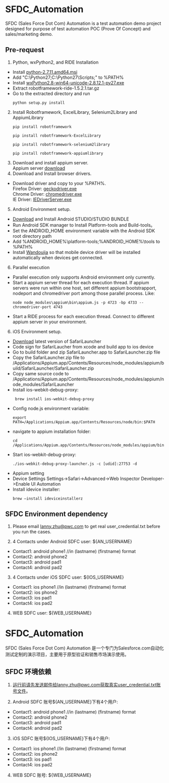 # SFDC_Automation

SFDC (Sales Force Dot Com) Automation is a test automation demo project designed for purpose of test automation POC (Prove Of Concept) and sales/marketing demo.


## Pre-request
1. Python, wxPython2, and RIDE Installation<br />
 * Install [python-2.7.11.amd64.msi](https://www.python.org/ftp/python/2.7.11/python-2.7.11.amd64.msi)
 * Add "C:\Python27;C:\Python27\Scripts;" to %PATH%
 * Install [wxPython2.8-win64-unicode-2.8.12.1-py27.exe](https://sourceforge.net/projects/wxpython/files/wxPython/2.8.12.1/) 
 * Extract robotframework-ride-1.5.2.1.tar.gz
 * Go to the extracted directory and run<br /> 
    ```
    python setup.py install
    ```
2. Install Robotframework, ExcelLibrary, Selenium2Library and AppiumLibrary<br />
    ```
    pip install robotframework
    
    pip install robotframework-ExcelLibrary
    
    pip install robotframework-selenium2library
    
    pip install robotframework-appiumlibrary
    ```
3. Download and install appium server.<br />
Appium server [download](https://bitbucket.org/appium/appium.app/downloads/)
4. Download and Install browser drivers.<br />
 * Download driver and copy to your %PATH%.<br />
    Firefox Driver: [geckodriver.exe](https://github.com/mozilla/geckodriver/releases)<br />
    Chrome Driver: [chromedriver.exe](https://sites.google.com/a/chromium.org/chromedriver/downloads)<br />
    IE Driver: [IEDriverServer.exe](https://github.com/SeleniumHQ/selenium/wiki/InternetExplorerDriver)<br />
5. Android Environment setup.
 * [Download](https://developer.android.com/studio/index.html) and Install Android STUDIO/STUDIO BUNDLE
 * Run Android SDK manager to Install Platform-tools and Build-tools。
 * Set the ANDROID_HOME environment variable with the Android SDK root directory path
 * Add %ANDROID_HOME%\platform-tools;%ANDROID_HOME%\tools to %PATH%
 * Install [Wandoujia](https://www.wandoujia.com/) so that mobile device driver will be installed automatically when devices get connected.
6. Parallel execution
 * Parallel execution only supports Android environment only currently.
 * Start a appium server thread for each execution thread. If appium servers were run within one host, set different appium bootstrapport, nodeport and chromedriver port among those parallel process. Like:
    ```
    node node_modules\appium\bin\appium.js -p 4723 -bp 4733 --chromedriver-port 4743
    ```
 * Start a RIDE process for each execution thread. Connect to different appium server in your environment.
 
6. iOS Environment setup.
 * [Download](https://github.com/snevesbarros/SafariLauncher) latest version of SafariLauncher 
 * Code sign for SafariLaucher from xcode and build app to ios device
 * Go to build folder and zip SafariLauncher.app to SafariLauncher.zip file
 * Copy the SafariLauncher.zip file to 
/Applications/Appium.app/Contents/Resources/node_modules/appium/build/SafariLauncher/SafariLauncher.zip
 * Copy same source code to /Applications/Appium.app/Contents/Resources/node_modules/appium/node_modules/SafariLauncher
 * Install ios-webkit-debug-proxy:<br /> 
   ```
    brew install ios-webkit-debug-proxy
   ``` 
 * Config node.js  environment variable:<br />
   ```
   export PATH=/Applications/Appium.app/Contents/Resources/node/bin:$PATH
   ```
 * navigate to appium installation folder:<br />
   ```
   cd /Applications/Appium.app/Contents/Resources/node_modules/appium/bin/
   ```
 * Start ios-webkit-debug-proxy:<br />
   ```
   ./ios-webkit-debug-proxy-launcher.js -c [udid]:27753 -d
   ```
 * Appium setting
 * Device Settings
    Settings->Safari->Advanced->Web Inspector
    Developer->Enable UI Automation
 * Install idevice installer: <br />
   ```
   brew –install ideviceinstallerz
   ```


## SFDC Environment dependency

1. Please email lanny.zhu@pwc.com to get real user_credential.txt before you run the cases.

2. 4 Contacts under Android SDFC user: ${AN_USERNAME}<br />
  - Contact1: android phone1 //in (lastname) (firstname) format<br />
  - Contact2: android phone2<br />
  - Contact3: android pad1<br />
  - Contact4: android pad2<br />

3. 4 Contacts under iOS SDFC user: ${IOS_USERNAME} <br />
  - Contact1: ios phone1 //in (lastname) (firstname) format<br />
  - Contact2: ios phone2<br />
  - Contact3: ios pad1<br />
  - Contact4: ios pad2<br />

4. WEB SDFC user: ${WEB_USERNAME}


# SFDC_Automation

SFDC (Sales Force Dot Com) Automation 是一个专门为Salesforce.com自动化测试定制的演示项目，主要用于原型验证和销售市场演示使用。

## SFDC 环境依赖

1. 运行前请先发送邮件给lanny.zhu@pwc.com获取真实user_credential.txt账号文件。

2. Android SDFC 账号${AN_USERNAME}下有4个用户: <br />
  - Contact1: android phone1 //in (lastname) (firstname) format<br />
  - Contact2: android phone2<br />
  - Contact3: android pad1<br />
  - Contact4: android pad2<br />

3. iOS SDFC 账号${IOS_USERNAME}下有4个用户: <br />
  - Contact1: ios phone1 //in (lastname) (firstname) format<br />
  - Contact2: ios phone2<br />
  - Contact3: ios pad1<br />
  - Contact4: ios pad2<br />

4. WEB SDFC 账号: ${WEB_USERNAME}